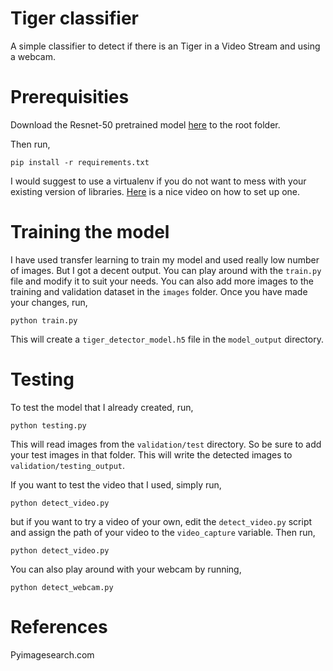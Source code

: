 # Tiger classifier
A simple classifier to detect if there is an Tiger in a Video Stream and using a webcam.

# Prerequisities
Download the Resnet-50 pretrained model [here](https://github.com/fchollet/deep-learning-models/releases/download/v0.2/resnet50_weights_tf_dim_ordering_tf_kernels_notop.h5) to the root folder.

Then run,
```
pip install -r requirements.txt
```
I would suggest to use a virtualenv if you do not want to mess with your existing version of libraries. [Here](https://realpython.com/lessons/creating-virtual-environment/) is a nice video on how to set up one.

# Training the model
I have used transfer learning to train my model and used really low number of images. But I got a decent output. You can play around with the `train.py` file and modify it to suit your needs. You can also add more images to the training and validation dataset in the `images` folder. Once you have made your changes, run,
```
python train.py
```
This will create a `tiger_detector_model.h5` file in the `model_output` directory.


# Testing
To test the model that I already created, run,
```
python testing.py
```
This will read images from the `validation/test` directory. So be sure to add your test images in that folder. This will write the detected images to `validation/testing_output`.

If you want to test the video that I used, simply run,
```
python detect_video.py
```
but if you want to try a video of your own, edit the `detect_video.py` script and assign the path of your video to the  `video_capture` variable. Then run,
```
python detect_video.py
```

You can also play around with your webcam by running,
```
python detect_webcam.py
```

# References
Pyimagesearch.com